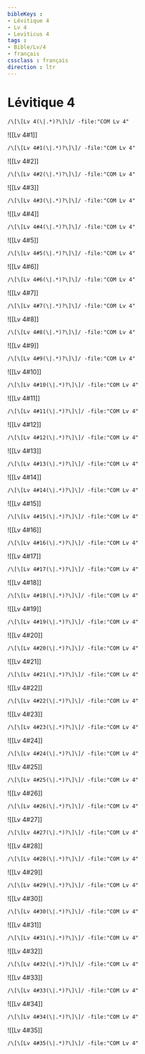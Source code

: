 ```yaml
---
bibleKeys : 
- Lévitique 4
- Lv 4
- Leviticus 4
tags : 
- Bible/Lv/4
- français
cssclass : français
direction : ltr
---
```


# Lévitique 4

```query
/\[\[Lv 4(\|.*)?\]\]/ -file:"COM Lv 4"
```



![[Lv 4#1]]

```query
/\[\[Lv 4#1(\|.*)?\]\]/ -file:"COM Lv 4"
```

![[Lv 4#2]]

```query
/\[\[Lv 4#2(\|.*)?\]\]/ -file:"COM Lv 4"
```

![[Lv 4#3]]

```query
/\[\[Lv 4#3(\|.*)?\]\]/ -file:"COM Lv 4"
```

![[Lv 4#4]]

```query
/\[\[Lv 4#4(\|.*)?\]\]/ -file:"COM Lv 4"
```

![[Lv 4#5]]

```query
/\[\[Lv 4#5(\|.*)?\]\]/ -file:"COM Lv 4"
```

![[Lv 4#6]]

```query
/\[\[Lv 4#6(\|.*)?\]\]/ -file:"COM Lv 4"
```

![[Lv 4#7]]

```query
/\[\[Lv 4#7(\|.*)?\]\]/ -file:"COM Lv 4"
```

![[Lv 4#8]]

```query
/\[\[Lv 4#8(\|.*)?\]\]/ -file:"COM Lv 4"
```

![[Lv 4#9]]

```query
/\[\[Lv 4#9(\|.*)?\]\]/ -file:"COM Lv 4"
```

![[Lv 4#10]]

```query
/\[\[Lv 4#10(\|.*)?\]\]/ -file:"COM Lv 4"
```

![[Lv 4#11]]

```query
/\[\[Lv 4#11(\|.*)?\]\]/ -file:"COM Lv 4"
```

![[Lv 4#12]]

```query
/\[\[Lv 4#12(\|.*)?\]\]/ -file:"COM Lv 4"
```

![[Lv 4#13]]

```query
/\[\[Lv 4#13(\|.*)?\]\]/ -file:"COM Lv 4"
```

![[Lv 4#14]]

```query
/\[\[Lv 4#14(\|.*)?\]\]/ -file:"COM Lv 4"
```

![[Lv 4#15]]

```query
/\[\[Lv 4#15(\|.*)?\]\]/ -file:"COM Lv 4"
```

![[Lv 4#16]]

```query
/\[\[Lv 4#16(\|.*)?\]\]/ -file:"COM Lv 4"
```

![[Lv 4#17]]

```query
/\[\[Lv 4#17(\|.*)?\]\]/ -file:"COM Lv 4"
```

![[Lv 4#18]]

```query
/\[\[Lv 4#18(\|.*)?\]\]/ -file:"COM Lv 4"
```

![[Lv 4#19]]

```query
/\[\[Lv 4#19(\|.*)?\]\]/ -file:"COM Lv 4"
```

![[Lv 4#20]]

```query
/\[\[Lv 4#20(\|.*)?\]\]/ -file:"COM Lv 4"
```

![[Lv 4#21]]

```query
/\[\[Lv 4#21(\|.*)?\]\]/ -file:"COM Lv 4"
```

![[Lv 4#22]]

```query
/\[\[Lv 4#22(\|.*)?\]\]/ -file:"COM Lv 4"
```

![[Lv 4#23]]

```query
/\[\[Lv 4#23(\|.*)?\]\]/ -file:"COM Lv 4"
```

![[Lv 4#24]]

```query
/\[\[Lv 4#24(\|.*)?\]\]/ -file:"COM Lv 4"
```

![[Lv 4#25]]

```query
/\[\[Lv 4#25(\|.*)?\]\]/ -file:"COM Lv 4"
```

![[Lv 4#26]]

```query
/\[\[Lv 4#26(\|.*)?\]\]/ -file:"COM Lv 4"
```

![[Lv 4#27]]

```query
/\[\[Lv 4#27(\|.*)?\]\]/ -file:"COM Lv 4"
```

![[Lv 4#28]]

```query
/\[\[Lv 4#28(\|.*)?\]\]/ -file:"COM Lv 4"
```

![[Lv 4#29]]

```query
/\[\[Lv 4#29(\|.*)?\]\]/ -file:"COM Lv 4"
```

![[Lv 4#30]]

```query
/\[\[Lv 4#30(\|.*)?\]\]/ -file:"COM Lv 4"
```

![[Lv 4#31]]

```query
/\[\[Lv 4#31(\|.*)?\]\]/ -file:"COM Lv 4"
```

![[Lv 4#32]]

```query
/\[\[Lv 4#32(\|.*)?\]\]/ -file:"COM Lv 4"
```

![[Lv 4#33]]

```query
/\[\[Lv 4#33(\|.*)?\]\]/ -file:"COM Lv 4"
```

![[Lv 4#34]]

```query
/\[\[Lv 4#34(\|.*)?\]\]/ -file:"COM Lv 4"
```

![[Lv 4#35]]

```query
/\[\[Lv 4#35(\|.*)?\]\]/ -file:"COM Lv 4"
```

